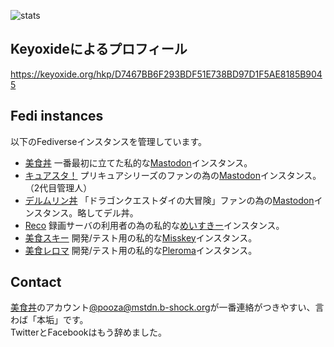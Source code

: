 ![stats](https://github-readme-stats.vercel.app/api?username=pooza&hide=prs,issues,contribs)

## Keyoxideによるプロフィール

https://keyoxide.org/hkp/D7467BB6F293BDF51E738BD97D1F5AE8185B9045

## Fedi instances

以下のFediverseインスタンスを管理しています。

- [美食丼](https://mstdn.b-shock.org) 一番最初に立てた私的な[Mastodon](https://github.com/tootsuite/mastodon)インスタンス。
- [キュアスタ！](https://precure.ml) プリキュアシリーズのファンの為の[Mastodon](https://github.com/tootsuite/mastodon)インスタンス。（2代目管理人）
- [デルムリン丼](https://mstdn.delmulin.com) 「ドラゴンクエストダイの大冒険」ファンの為の[Mastodon](https://github.com/tootsuite/mastodon)インスタンス。略してデル丼。
- [Reco](https://reco.shrieker.net) 録画サーバの利用者の為の私的な[めいすきー](https://github.com/mei23/misskey)インスタンス。
- [美食スキー](https://dev.mis.b-shock.org) 開発/テスト用の私的な[Misskey](https://github.com/misskey-dev/misskey)インスタンス。
- [美食レロマ](https://dev.ple.b-shock.org) 開発/テスト用の私的な[Pleroma](https://git.pleroma.social/pleroma/pleroma)インスタンス。

## Contact

[美食丼](https://mstdn.b-shock.org)のアカウント[@pooza@mstdn.b-shock.org](https://mstdn.b-shock.org/@pooza)が一番連絡がつきやすい、言わば「本垢」です。  
TwitterとFacebookはもう辞めました。
